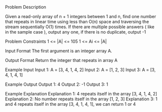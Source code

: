Problem Description
 
 

Given a read-only array of n + 1 integers between 1 and n, find one number that repeats in linear time using less than O(n) space and traversing the stream sequentially O(1) times.
If there are multiple possible answers ( like in the sample case ), output any one, if there is no duplicate, output -1



Problem Constraints
1 <= |A| <= 105
1 <= Ai <= |A|


Input Format
The first argument is an integer array A.


Output Format
Return the integer that repeats in array A


Example Input
Input 1:
A = [3, 4, 1, 4, 2]
Input 2:
A = [1, 2, 3]
Input 3:
A = [3, 4, 1, 4, 1]


Example Output
Output 1:
4
Output 2:
-1
Output 3:
1


Example Explanation
Explanation 1:
4 repeats itself in the array [3, 4, 1, 4, 2]
Explanation 2:
No number repeats itself in the array [1, 2, 3]
Explanation 3:
1 and 4 repeats itself in the array [3, 4, 1, 4, 1], we can return 1 or 4
